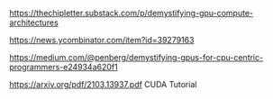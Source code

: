 https://thechipletter.substack.com/p/demystifying-gpu-compute-architectures

https://news.ycombinator.com/item?id=39279163

https://medium.com/@penberg/demystifying-gpus-for-cpu-centric-programmers-e24934a620f1

https://arxiv.org/pdf/2103.13937.pdf CUDA Tutorial
